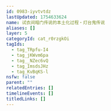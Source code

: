```yaml
---
id: 0983-iyvtvtdz
lastUpdated: 1754633624
name: 试衣间暗门传说的本土化过程・灯台鬼传说
aliases: []
layer: 5
categoryId: cat_r0rzgkOi
tagIds:
  - tag_TRpfu-I4
  - tag_jKWvm6pa
  - tag__NZec6vQ
  - tag_ImsdsJHz
  - tag_KvBqKS-l
nsfw: false
parent: ""
relatedEntries: []
timelineEvents: []
titledLinks: []
---
```


